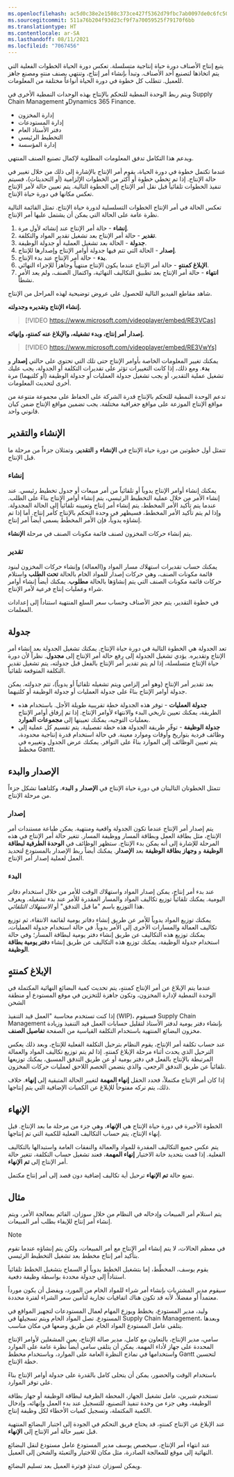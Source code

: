 ```yaml
---
ms.openlocfilehash: ac5d0c38e2e1508c373ce427f5362d79fbc7ab0097de0c6fc50914486b1dc084
ms.sourcegitcommit: 511a76b204f93d23cf9f7a70059525f79170f6bb
ms.translationtype: HT
ms.contentlocale: ar-SA
ms.lasthandoff: 08/11/2021
ms.locfileid: "7067456"
---
```

يتبع إنتاج الأصناف دورة حياة إنتاجية متسلسلة. تعكس دورة الحياة الخطوات الفعلية التي يتم اتخاذها لتصنيع أحد الأصناف. وتبدأ بإنشاء أمر إنتاج، وتنتهي بصنف منتهٍ ومصنع جاهز للعميل. تتطلب كل خطوة في دورة الحياة أنواعاً مختلفة من المعلومات.

ويتم ربط الوحدة النمطية للتحكم بالإنتاج بهذه الوحدات النمطية الأخرى في Supply Chain Management وDynamics 365 Finance.

-   إدارة المخزون
-   إدارة المستودعات
-   دفتر الأستاذ العام
-   التخطيط الرئيسي
-   إدارة المؤسسة

ويدعم هذا التكامل تدفق المعلومات المطلوبة لإكمال تصنيع الصنف المنتهي.

عندما تكتمل خطوة في دورة الحياة، يقوم أمر الإنتاج بالإشارة إلى ذلك من خلال تغيير في حالة الإنتاج. إذا تم تخطي خطوة أو أكثر من الخطوات الإلزامية (أو التحديثات)، فسيتم تنفيذ الخطوات تلقائياً قبل نقل أمر الإنتاج إلى الخطوة التالية. يتم تعيين حالة لأمر الإنتاج تعكس مكانها في دورة حياة الإنتاج.

تعكس الحالة في أمر الإنتاج الخطوات التسلسلية لدورة حياة الإنتاج. تمثل القائمة التالية نظرة عامة على الحالة التي يمكن أن يشتمل عليها أمر الإنتاج.

1.  **إنشاء** - حالة أمر الإنتاج عند إنشائه لأول مرة.
2.  **تقدير** - حالة أمر الإنتاج بعد تشغيل تقدير المواد والتكلفة.
3.  **جدولة** - الحالة بعد تشغيل العملية أو جدولة الوظيفة.
4.  **إصدار** - الحالة التي تتم فيها جدولة أوامر الإنتاج وإصدارها للإنتاج.
5.  **بدء** - حالة أمر الإنتاج عند بدء الإنتاج.
6.  **الإبلاغ كمنتهٍ** - حالة أمر الإنتاج عندما يكون الإنتاج منتهياً وجاهزاً للإجراء النهائي.
7.  **انتهاء** - حالة أمر الإنتاج بعد تطبيق التكاليف النهائية، واكتمال الصنف، ولم يعد الأمر نشطاً.

شاهد مقاطع الفيديو التالية للحصول على عروض توضيحية لهذه المراحل من الإنتاج.

**إنشاء الإنتاج وتقديره وجدولته.**

 > [!VIDEO https://www.microsoft.com/videoplayer/embed/RE3VCas]


**إصدار أمر إنتاج، وبدء تشغيله، والإبلاغ عنه كمنتهٍ، وإنهائه.**

 > [!VIDEO https://www.microsoft.com/videoplayer/embed/RE3VwYs]


يمكنك تغيير المعلومات الخاصة بأوامر الإنتاج حتى تلك التي تحتوي على حالتي **إصدار** و **بدء**. ومع ذلك، إذا كانت التغييرات تؤثر على تقديرات التكلفة أو الجدولة، يجب عليك تشغيل عملية التقدير، أو يجب تشغيل جدولة العمليات أو جدولة الوظيفة (أو كلتيهما) مرة أخرى لتحديث المعلومات.

تدعم الوحدة النمطية للتحكم بالإنتاج قدرة الشركة على الحفاظ على مجموعة متنوعة من مواقع الإنتاج الموزعة على مواقع جغرافية مختلفة. يجب تضمين مواقع الإنتاج ضمن كيان قانوني واحد.



## <a name="create-and-estimate"></a>الإنشاء والتقدير 

تتمثل أول خطوتين من دورة حياة الإنتاج في **الإنشاء** و **التقدير**، وتمثلان جزءاً من مرحلة ما قبل الإنتاج.

### <a name="create"></a>‏إنشاء

يمكنك إنشاء أوامر الإنتاج يدوياً أو تلقائياً من أمر مبيعات أو جدول تخطيط رئيسي.
عند إنشاء الأمر من خلال عملية التخطيط الرئيسي، يتم إنشاء أوامر الإنتاج بناءً على الطلب. عندما يتم تأكيد الأمر المخطط، يتم إنشاء أمر إنتاج وتعيينه تلقائياً إلى الحالة المجدولة.
وإذا لم يتم تأكيد الأمر المخطط، فسيظهر في وحدة التحكم بالإنتاج كأمر إنتاج. أما إذا تم إنشاؤه يدوياً، فإن الأمر المخطَط يسمى أيضاً أمر إنتاج.

يتم إنشاء حركات المخزون لصنف قائمة مكونات الصنف في مرحلة **الإنشاء**.

### <a name="estimate"></a>تقدير

يمكنك حساب تقديرات استهلاك مسار المواد و(العمالة) وإنشاء حركات المخزون لبنود قائمة مكونات الصنف، وهي حركات إصدار للمواد الخام بالحالة **تحت الطلب** واستلام حركات قائمة مكونات الصنف التي يتم إنشاؤها بالحالة **مطلوب**. يمكنك أيضاً إنشاء أوامر شراء وعمليات إنتاج فرعية لأمر الإنتاج.

في خطوة التقدير، يتم حجز الأصناف وحساب سعر السلع المنتهية استناداً إلى إعدادات المعلمات.

## <a name="schedule"></a>جدولة 

تعد الجدولة هي الخطوة التالية في دورة حياة الإنتاج. يمكنك تشغيل الجدولة بعد إنشاء أمر الإنتاج وتقديره.
يؤدي تشغيل الجدولة إلى رفع حالة أمر الإنتاج إلى **مجدول**.
نظراً لأن دورة حياة الإنتاج متسلسلة، إذا لم يتم تقدير أمر الإنتاج بالفعل قبل جدولته، يتم تشغيل تقدير التكلفة المتوقعة تلقائياً.

بعد تقدير أمر الإنتاج (وهو أمر إلزامي ويتم تشغيله تلقائياً أو يدوياً)، تتم جدولته. يمكن جدولة أوامر الإنتاج بناءً على جدولة العمليات أو جدولة الوظيفة أو كلتيهما.

-   **جدولة العمليات** - توفر هذه الجدولة خطة تقريبية طويلة الأجل. باستخدام هذه الطريقة، يمكنك تعيين تاريخي البدء والانتهاء لأوامر الإنتاج. إذا تم إرفاق أوامر الإنتاج بعمليات التوجيه، يمكنك تعيينها إلى **مجموعات الموارد**.
-   **جدولة الوظيفة** - توفّر طريقة الجدولة هذه خطة تفصيلية. يتم تقسيم كل عملية إلى وظائف فردية بتواريخ وأوقات وموارد معينة. في حالة استخدام قدرة إنتاجية محدودة، يتم تعيين الوظائف إلى الموارد بناءً على التوافر. يمكنك عرض الجدول وتغييره في مخطط Gantt.

## <a name="release-and-start"></a>الإصدار والبدء 

تتمثل الخطوتان التاليتان في دورة حياة الإنتاج في **الإصدار** و **البدء**، وكلتاهما تشكل جزءاً من مرحلة الإنتاج.

### <a name="release"></a>إصدار

يتم إصدار أمر الإنتاج عندما تكون الجدولة واقعية ومنتهية. يمكن طباعة مستندات أمر الإنتاج، مثل بطاقة العمل وبطاقة المسار ووظيفة المسار. تتغير حالة أمر الإنتاج في هذه المرحلة للإشارة إلى أنه يمكن بدء الإنتاج.
ستظهر الوظائف في **الوحدة الطرفية لبطاقة الوظيفة** و **وجهاز بطاقة الوظيفة** بعد **الإصدار**. يمكنك أيضاً ربط الإصدار بالمستودع لتحديد العمل لعملية إصدار أمر الإنتاج.

### <a name="start"></a>البدء

عند بدء أمر إنتاج، يمكن إصدار المواد واستهلاك الوقت للأمر من خلال استخدام دفاتر اليومية. يمكنك تلقائياً توزيع تكاليف المواد والمسار المقدرة للأمر عند بدء تشغيله.
ويعرف هذا التوزيع باسم "ما قبل التدفق" أو *الاستهلاك التلقائي*.

يمكنك توزيع المواد يدوياً للأمر عن طريق إنشاء دفاتر يومية لقائمة الانتقاء، ثم توزيع تكاليف العمالة والمسارات الأخرى إلى الأمر يدوياً. في حالة استخدام جدولة العمليات، يمكنك توزيع هذه التكاليف عن طريق إنشاء دفتر يومية لبطاقة المسار؛ وفي حالة استخدام جدولة الوظيفة، يمكنك توزيع هذه التكاليف عن طريق إنشاء **دفتر يومية بطاقة الوظيفة**.

## <a name="report-as-finished"></a>الإبلاغ كمنتهٍ 

عندما يتم الإبلاغ عن أمر الإنتاج كمنتهٍ، يتم تحديث كمية البضائع النهائية المكتملة في الوحدة النمطية لإدارة المخزون، وتكون جاهزة للتخزين في موقع المستودع أو منطقة الشحن

إذا كنت تستخدم محاسبة "العمل قيد التنفيذ (WIP)، فسيقوم Supply Chain Management بإنشاء دفتر يومية لدفتر الأستاذ لتقليل حسابات العمل قيد التنفيذ وزيادة مخزون البضائع المنتهية باستخدام التكلفة القياسية من الصفحة **تفاصيل الصنف**.

عند حساب تكلفة أمر الإنتاج، يقوم النظام بترحيل التكلفة الفعلية للإنتاج، وبعد ذلك يعكس الترحيل الذي يحدث أثناء مرحلة الإبلاغ كمنتهٍ. إذا لم يتم توزيع تكاليف المواد والعمالة المرتبطة بالإنتاج بالفعل في دفتر يومية أو عن طريق التدفق المسبق، يمكنك توزيعها تلقائياً عن طريق التدفق الرجعي، والذي يتضمن الخصم اللاحق لعمليات حركات المخزون.

إذا كان أمر الإنتاج مكتملاً، فحدد الحقل **إنهاء المهمة** لتغيير الحالة المتبقية إلى **إنهاء**. خلاف ذلك، يتم تركه مفتوحاً للإبلاغ عن الكميات الإضافية التي يتم إنتاجها.

## <a name="end"></a>الإنهاء 

الخطوة الأخيرة في دورة حياة الإنتاج هي **الإنهاء**، وهي جزء من مرحلة ما بعد الإنتاج. قبل إنهاء الإنتاج، يتم حساب التكاليف الفعلية للكمية التي تم إنتاجها.

يتم عكس جميع التكاليف المقدرة للمواد والعمالة والنفقات العامة واستبدالها بالتكاليف الفعلية. إذا قمت بتحديد خانة الاختيار **إنهاء المهمة**، فعند تشغيل حساب التكلفة، تتغير حالة أمر الإنتاج إلى **تم الإنهاء**.

تمنع حالة **تم الإنهاء** ترحيل أية تكاليف إضافية دون قصد إلى أمر إنتاج مكتمل.

## <a name="example"></a>مثال 

يتم استلام أمر المبيعات وإدخاله في النظام من خلال سوزان، القائم بمعالجة الأمر، ويتم إنشاء أمر إنتاج للإيفاء بطلب أمر المبيعات.

> [!NOTE] 
> في معظم الحالات، لا يتم إنشاء أمر الإنتاج مع أمر المبيعات، ولكن يتم إنشاؤه عندما تقوم بتأكيد أمر إنتاج مخطط بعد تشغيل التخطيط الرئيسي.

يقوم يوسف، المخطِّط، إما بتشغيل الخطط يدوياً أو السماح بتشغيل الخطط تلقائياً استناداً إلى جدولة محددة بواسطة وظيفة دفعية.

سيقوم مدير المشتريات بإنشاء أمر شراء للمواد الخام من المورد، ويفضل أن يكون مورداً معتمداً أو مفضلاً، لأنه قد تكون هناك اتفاقيات تجارية لتأمين سعر الشراء لفترة محددة.

وليد، مدير المستودع، يخطط ويوزع المهام لعمال المستودعات لتجهيز المواقع في المستودع. تصل المواد الخام ويتم تسجيلها في Supply Chain Management، وبعدها يتلقى عامل المستودع المواد الخام عن طريق وضعها في مكان مناسب.

سامي، مدير الإنتاج، بالتعاون مع كامل، مدير صالة الإنتاج، يعين المشغلين لأوامر الإنتاج المحددة على جهاز لأداء المهمة. يمكن أن يتلقى سامي أيضاً نظرة عامة على الموارد واستخدامها في نماذج النظرة العامة على الموارد، وباستخدام مخطط Gantt لتحسين خطة الإنتاج.

باستخدام الوقت والحضور، يمكن أن يتحلى كامل بالقدرة على جدولة أوامر الإنتاج بناءً على توفر الموارد.

تستخدم شيرين، عامل تشغيل الجهاز، المحطة الطرفية لبطاقة الوظيفة أو جهاز بطاقة الوظيفة، وهي جزء من وحدة تنفيذ التصنيع، للتسجيل عند بدء العمل وإنهائه، وإدخال الكمية المكتملة، وتسجيل كميات الأخطاء لكل وظيفة إنتاج.

عند الإبلاغ عن الإنتاج كمنتهٍ، قد يحتاج فريق التحكم في الجودة إلى اختبار البضائع المنتهية قبل تغيير حالة أمر الإنتاج إلى **الإنهاء**.

عند انتهاء أمر الإنتاج، سيخصص يوسف مدير المستودع عامل مستودع لنقل البضائع النهائية إلى موقع للمعالجة الصادرة، مثل مكان للاختيار والتعبئة والشحن إلى العميل.

ويمكن لسوزان عندئذٍ فوترة العميل بعد تسليم البضائع.
